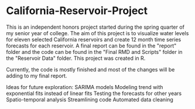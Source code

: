 # California-Reservoir-Project
This is an independent honors project started during the spring quarter of my senior year of college. The aim of this project is to visualize water levels for eleven selected California reservoirs and create 12 month time series forecasts for each reservoir. A final report can be found in the "report" folder and the code can be found in the "Final RMD and Scripts" folder in the "Reservoir Data" folder. This project was created in R. 

Currently, the code is mostly finished and most of the changes will be adding to my final report. 

Ideas for future exploration:
SARIMA models
Modeling trend with exponential fits instead of linear fits
Testing the forecasts for other years
Spatio-temporal analysis
Streamlining code
Automated data cleaning
